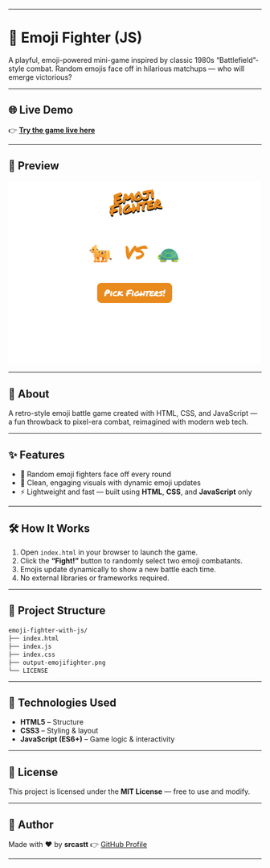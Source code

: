 
---

# 🥊 Emoji Fighter (JS)

A playful, emoji-powered mini-game inspired by classic 1980s “Battlefield”-style combat. Random emojis face off in hilarious matchups — who will emerge victorious?

---

## 🌐 Live Demo

👉 **[Try the game live here](YOUR_LIVE_DEMO_LINK_HERE)**

---

## 📸 Preview

<p align="center">  
  <img src="output-emojifighter.png" alt="Emoji Fighter Game Screenshot" width="600">  
</p>  

---

## 📖 About

A retro-style emoji battle game created with HTML, CSS, and JavaScript — a fun throwback to pixel-era combat, reimagined with modern web tech.

---

## ✨ Features

* 🎲 Random emoji fighters face off every round
* 🎨 Clean, engaging visuals with dynamic emoji updates
* ⚡ Lightweight and fast — built using **HTML**, **CSS**, and **JavaScript** only

---

## 🛠️ How It Works

1. Open `index.html` in your browser to launch the game.
2. Click the **“Fight!”** button to randomly select two emoji combatants.
3. Emojis update dynamically to show a new battle each time.
4. No external libraries or frameworks required.

---

## 📂 Project Structure

```plaintext
emoji-fighter-with-js/
├── index.html
├── index.js
├── index.css
├── output-emojifighter.png
└── LICENSE
```

---

## 🧰 Technologies Used

* **HTML5** – Structure
* **CSS3** – Styling & layout
* **JavaScript (ES6+)** – Game logic & interactivity

---

## 📜 License

This project is licensed under the **MIT License** — free to use and modify.

---

## 👤 Author

Made with ❤️ by **srcastt**
👉 [GitHub Profile](https://github.com/srcastt)

---

